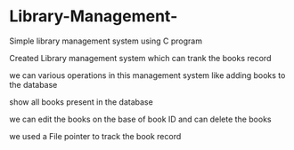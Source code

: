 # Library-Management-
Simple library management system using C program

Created Library management system which can trank the books record

we can various operations in this management system like adding books to the database

show all books present in the database

we can edit the books on the base of book ID and can delete the books

we used a File pointer to track the book record 
